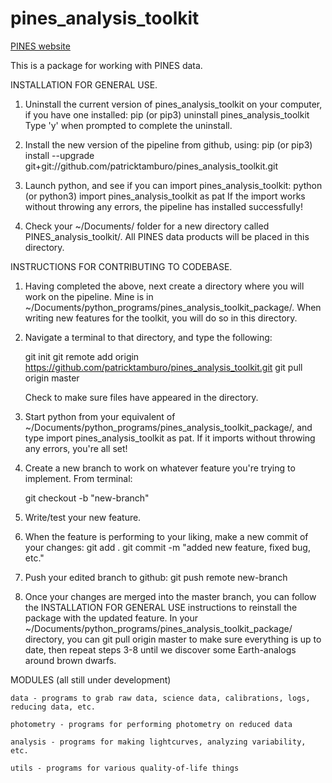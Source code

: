 # pines_analysis_toolkit

[PINES website](https://pines.bu.edu/)

This is a package for working with PINES data.

INSTALLATION FOR GENERAL USE. 
  1. Uninstall the current version of pines_analysis_toolkit on your computer, if you have one installed: 
        pip (or pip3) uninstall pines_analysis_toolkit
     Type 'y' when prompted to complete the uninstall. 
     
  2. Install the new version of the pipeline from github, using: 
        pip (or pip3) install --upgrade git+git://github.com/patricktamburo/pines_analysis_toolkit.git
  
  3. Launch python, and see if you can import pines_analysis_toolkit: 
        python (or python3)
        import pines_analysis_toolkit as pat
     If the import works without throwing any errors, the pipeline has installed successfully!
   
   4. Check your ~/Documents/ folder for a new directory called PINES_analysis_toolkit/. All PINES data products will be placed in this directory. 
  
INSTRUCTIONS FOR CONTRIBUTING TO CODEBASE.
  1. Having completed the above, next create a directory where you will work on the pipeline. Mine is in ~/Documents/python_programs/pines_analysis_toolkit_package/. When writing new features for the toolkit, you will do so in this directory.
  
  2. Navigate a terminal to that directory, and type the following: 
  
        git init
        git remote add origin https://github.com/patricktamburo/pines_analysis_toolkit.git
        git pull origin master
        
      Check to make sure files have appeared in the directory.
    
  3. Start python from your equivalent of ~/Documents/python_programs/pines_analysis_toolkit_package/, and type import pines_analysis_toolkit as pat. If it imports without throwing any errors, you're all set!
  
  4. Create a new branch to work on whatever feature you're trying to implement. From terminal: 
    
      git checkout -b "new-branch"
      
  5. Write/test your new feature.
  
  6. When the feature is performing to your liking, make a new commit of your changes: 
      git add . 
      git commit -m "added new feature, fixed bug, etc."
      
  7. Push your edited branch to github: 
      git push remote new-branch
      
  8. Once your changes are merged into the master branch, you can follow the INSTALLATION FOR GENERAL USE instructions to reinstall the package with the updated feature. In your ~/Documents/python_programs/pines_analysis_toolkit_package/ directory, you can git pull origin master to make sure everything is up to date, then repeat steps 3-8 until we discover some Earth-analogs around brown dwarfs. 
  

MODULES (all still under development)
 
    data - programs to grab raw data, science data, calibrations, logs, reducing data, etc. 
    
    photometry - programs for performing photometry on reduced data
  
    analysis - programs for making lightcurves, analyzing variability, etc.
    
    utils - programs for various quality-of-life things
